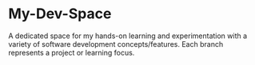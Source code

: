 # My-Dev-Space
A dedicated space for my hands-on learning and experimentation with a variety of software development concepts/features. Each branch represents a project or learning focus.
